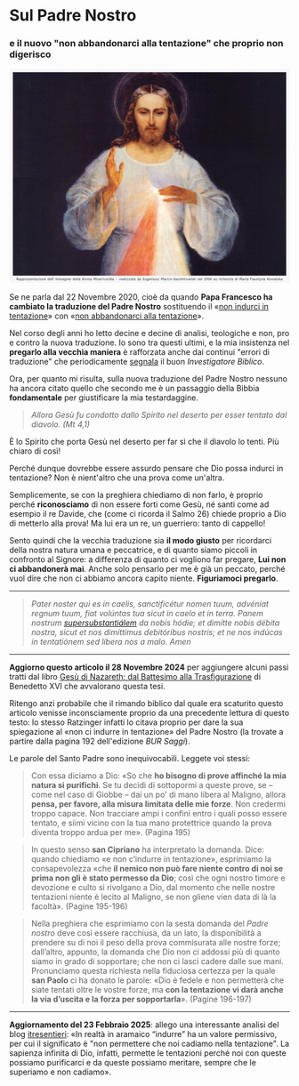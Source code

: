 # Sul Padre Nostro

### e il nuovo "non abbandonarci alla tentazione" che proprio non digerisco

![Rappresentazione dell'immagine della Divina Misericordia - realizzata da Eugeniusz Marcin Kazimirowski nel 1934 su richiesta di Maria Faustyna Kowalska](/img/divina-misericordia.jpg)

Se ne parla dal 22 Novembre 2020, cioè da quando **Papa Francesco ha cambiato la traduzione del Padre Nostro** sostituendo il «[non indurci in tentazione](https://www.liturgia.it/content/pater/pater_noster.htm)» con «[non abbandonarci alla tentazione](https://www.lastampa.it/topnews/tempi-moderni/2020/11/22/news/e-non-abbandonarci-alla-tentazione-cosi-papa-francesco-rivede-il-padre-nostro-1.39570366/)».

Nel corso degli anni ho letto decine e decine di analisi, teologiche e non, pro e contro la nuova traduzione. Io sono tra questi ultimi, e la mia insistenza nel **pregarlo alla vecchia maniera** è rafforzata anche dai continui "errori di traduzione" che periodicamente [segnala](https://investigatorebiblico.wordpress.com/category/traduzioni-errate-cei-2008/) il buon *Investigatore Biblico*.

Ora, per quanto mi risulta, sulla nuova traduzione del Padre Nostro nessuno ha ancora citato quello che secondo me è un passaggio della Bibbia **fondamentale** per giustificare la mia testardaggine.

> *Allora Gesù fu condotto dallo Spirito nel deserto per esser tentato dal diavolo. (Mt 4,1)*

È lo Spirito che porta Gesù nel deserto per far sì che il diavolo lo tenti. Più chiaro di così!

Perché dunque dovrebbe essere assurdo pensare che Dio possa indurci in tentazione? Non è nient'altro che una prova come un'altra.

Semplicemente, se con la preghiera chiediamo di non farlo, è proprio perché **riconosciamo** di non essere forti come Gesù, né santi come ad esempio il re Davide, che (come ci ricorda il Salmo 26) chiede proprio a Dio di metterlo alla prova! Ma lui era un re, un guerriero: tanto di cappello!

Sento quindi che la vecchia traduzione sia **il modo giusto** per ricordarci della nostra natura umana e peccatrice, e di quanto siamo piccoli in confronto al Signore: a differenza di quanto ci vogliono far pregare, **Lui non ci abbandonerà mai**. Anche solo pensarlo per me è già un peccato, perché vuol dire che non ci abbiamo ancora capito niente. **Figuriamoci pregarlo**.

---

> *Pater noster qui es in caelis,*
> *sanctificétur nomen tuum,*
> *advéniat regnum tuum,*
> *fiat volúntas tua*
> *sicut in caelo et in terra.*
> *Panem nostrum [supersubstantiálem](https://amzn.to/3OyPPB5) da nobis hódie;*
> *et dimítte nobis débita nostra,*
> *sicut et nos dimíttimus debitóribus nostris;*
> *et ne nos indúcas in tentatiónem*
> *sed líbera nos a malo. Amen*

---

**Aggiorno questo articolo il 28 Novembre 2024** per aggiungere alcuni passi tratti dal libro [Gesù di Nazareth: dal Battesimo alla Trasfigurazione](https://amzn.to/3B5jKhl) di Benedetto XVI che avvalorano questa tesi.

Ritengo anzi probabile che il rimando biblico dal quale era scaturito questo articolo venisse inconsciamente proprio da una precedente lettura di questo testo: lo stesso Ratzinger infatti lo citava proprio per dare la sua spiegazione al «non ci indurre in tentazione» del Padre Nostro (la trovate a partire dalla pagina 192 dell'edizione *BUR Saggi*).

Le parole del Santo Padre sono inequivocabili. Leggete voi stessi:

> Con essa diciamo a Dio: «So che **ho bisogno di prove affinché la mia natura si purifichi**. Se tu decidi di sottopormi a queste prove, se – come nel caso di Giobbe – dai un po' di mano libera al Maligno, allora **pensa, per favore, alla misura limitata delle mie forze**. Non credermi troppo capace. Non tracciare ampi i confini entro i quali posso essere tentato, e siimi vicino con la tua mano protettrice quando la prova diventa troppo ardua per me». (Pagina 195)

  > In questo senso **san Cipriano** ha interpretato la domanda. Dice: quando chiediamo «e non c’indurre in tentazione», esprimiamo la consapevolezza «che **il nemico non può fare niente contro di noi se prima non gli è stato permesso da Dio**; così che ogni nostro timore e devozione e culto si rivolgano a Dio, dal momento che nelle nostre tentazioni niente è lecito al Maligno, se non gliene vien data di là la facoltà». (Pagine 195-196)
  
  > Nella preghiera che esprimiamo con la sesta domanda del *Padre nostro* deve così essere racchiusa, da un lato, la disponibilità a prendere su di noi il peso della prova commisurata alle nostre forze; dall’altro, appunto, la domanda che Dio non ci addossi più di quanto siamo in grado di sopportare; che non ci lasci cadere dalle sue mani. Pronunciamo questa richiesta nella fiduciosa certezza per la quale **san Paolo** ci ha donato le parole: «Dio è fedele e non permetterà che siate tentati oltre le vostre forze, ma **con la tentazione vi darà anche la via d’uscita e la forza per sopportarla**». (Pagine 196-197)
  
  ---
  
  **Aggiornamento del 23 Febbraio 2025**: allego una interessante analisi del blog [itresentieri](https://itresentieri.it/perche-la-correzione-del-padre-nostro-non-va-bene-anzi-e-pure-luterana/): «In realtà in aramaico “indurre” ha un valore permissivo, per cui il significato è "non permettere che noi cadiamo nella tentazione". La sapienza infinita di Dio, infatti, permette le tentazioni perché noi con queste possiamo purificarci e da queste possiamo meritare, sempre che le superiamo e non cadiamo».